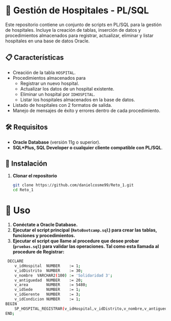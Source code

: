 # 📌 Gestión de Hospitales - PL/SQL  

Este repositorio contiene un conjunto de scripts en PL/SQL para la gestión de hospitales. Incluye la creación de tablas, inserción de datos y procedimientos almacenados para registrar, actualizar, eliminar y listar hospitales en una base de datos Oracle. 

## 📋 Características  

- Creación de la tabla `HOSPITAL`.
- Procedimientos almacenados para
  - Registrar un nuevo hospital.
  - Actualizar los datos de un hospital existente.
  - Eliminar un hospital por `IDHOSPITAL`.
  - Listar los hospitales almacenados en la base de datos. 
- Listado de hospitales con 2 formatos de salida.
- Manejo de mensajes de éxito y errores dentro de cada procedimiento.  

## 🛠 Requisitos  

- **Oracle Database** (versión 11g o superior).  
- **SQL*Plus, SQL Developer o cualquier cliente compatible con PL/SQL**.  

## 🚀 Instalación  

1. **Clonar el repositorio**  
   ```sh
   git clone https://github.com/danielcosme99/Reto_1.git
   cd Reto_1
# 📌 Uso
1. **Conéctate a Oracle Database.**
2. **Ejecutar el script principal (`RetoBootcamp.sql`) para crear las tablas, funciones y procedimientos.**
3. **Ejecutar el script que llame al procedure que desee probar (`pruebas.sql`) para validar las operaciones. Tal como esta llamada al procedure de Registrar:**
  ```sh
   DECLARE
      v_idHospital  NUMBER    := 1;
      v_idDistrito  NUMBER    := 30;
      v_nombre  VARCHAR2(100) := 'Solidaridad 3';
      v_antiguedad  NUMBER    := 20;
      v_area        NUMBER    := 5480;
      v_idSede      NUMBER    := 1;
      v_idGerente   NUMBER    := 3;
      v_idCondicion NUMBER    := 1;
  BEGIN
      SP_HOSPITAL_REGISTRAR(v_idHospital,v_idDistrito,v_nombre,v_antiguedad,v_area,v_idSede,v_idGerente,v_idCondicion);
  END;
   

